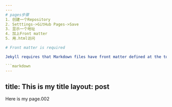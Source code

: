 ```yaml
---
---
# pages步骤
1. 创建一个Repository
2. Setttings->GitHub Pages->Save
3. 显示一个地址
4. 加上Front matter
5. 用.html访问

# Front matter is required

Jekyll requires that Markdown files have front matter defined at the top of every file. Front matter is just a set of metadata, delineated by three dashes:

```markdown
---
```

title: This is my title
layout: post
---

Here is my page.002

```








